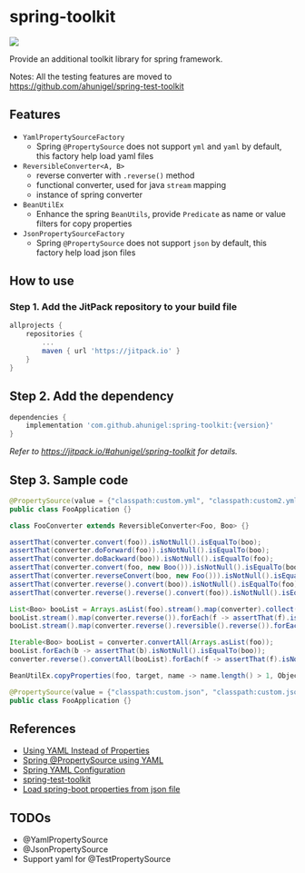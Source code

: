 # spring-toolkit
[![](https://jitpack.io/v/ahunigel/spring-toolkit.svg)](https://jitpack.io/#ahunigel/spring-toolkit)

Provide an additional toolkit library for spring framework.

Notes: All the testing features are moved to https://github.com/ahunigel/spring-test-toolkit

## Features
- `YamlPropertySourceFactory`
    - Spring `@PropertySource` does not support `yml` and `yaml` by default, this factory help load yaml files
- `ReversibleConverter<A, B>`
    - reverse converter with `.reverse()` method
    - functional converter, used for java `stream` mapping
    - instance of spring converter
- `BeanUtilEx`
    - Enhance the spring `BeanUtils`, provide `Predicate` as name or value filters for copy properties
- `JsonPropertySourceFactory`
    - Spring `@PropertySource` does not support `json` by default, this factory help load json files

## How to use

### Step 1. Add the JitPack repository to your build file
```groovy
allprojects {
    repositories {
        ...
        maven { url 'https://jitpack.io' }
    }
}
```
## Step 2. Add the dependency
```groovy
dependencies {
    implementation 'com.github.ahunigel:spring-toolkit:{version}'
}
```
_Refer to https://jitpack.io/#ahunigel/spring-toolkit for details._

## Step 3. Sample code
```java
@PropertySource(value = {"classpath:custom.yml", "classpath:custom2.yml"}, factory = YamlPropertySourceFactory.class)
public class FooApplication {}
```

```java
class FooConverter extends ReversibleConverter<Foo, Boo> {}
```

```java
assertThat(converter.convert(foo)).isNotNull().isEqualTo(boo);
assertThat(converter.doForward(foo)).isNotNull().isEqualTo(boo);
assertThat(converter.doBackward(boo)).isNotNull().isEqualTo(foo);
assertThat(converter.convert(foo, new Boo())).isNotNull().isEqualTo(boo);
assertThat(converter.reverseConvert(boo, new Foo())).isNotNull().isEqualTo(foo);
assertThat(converter.reverse().convert(boo)).isNotNull().isEqualTo(foo);
assertThat(converter.reverse().reverse().convert(foo)).isNotNull().isEqualTo(boo);

List<Boo> booList = Arrays.asList(foo).stream().map(converter).collect(Collectors.toList());
booList.stream().map(converter.reverse()).forEach(f -> assertThat(f).isNotNull().isEqualTo(foo));
booList.stream().map(converter.reverse().reversible().reverse()).forEach(f -> assertThat(f).isNotNull().isEqualTo(foo));

Iterable<Boo> booList = converter.convertAll(Arrays.asList(foo));
booList.forEach(b -> assertThat(b).isNotNull().isEqualTo(boo));
converter.reverse().convertAll(booList).forEach(f -> assertThat(f).isNotNull().isEqualTo(foo));
```

```java
BeanUtilEx.copyProperties(foo, target, name -> name.length() > 1, Objects::nonNull);
```

```java
@PropertySource(value = {"classpath:custom.json", "classpath:custom.json"}, factory = JsonPropertySourceFactory.class)
public class FooApplication {}
```


## References
- [Using YAML Instead of Properties](https://docs.spring.io/spring-boot/docs/current/reference/htmlsingle/#boot-features-external-config-yaml)
- [Spring @PropertySource using YAML](https://stackoverflow.com/questions/21271468/spring-propertysource-using-yaml)
- [Spring YAML Configuration](https://www.baeldung.com/spring-yaml)
- [spring-test-toolkit](https://github.com/ahunigel/spring-test-toolkit)
- [Load spring-boot properties from json file](https://stackoverflow.com/questions/44564166/load-spring-boot-properties-from-json-file)

## TODOs

- @YamlPropertySource
- @JsonPropertySource
- Support yaml for @TestPropertySource
